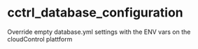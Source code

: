 cctrl_database_configuration
============================

Override empty database.yml settings with the ENV vars on the cloudControl plattform
